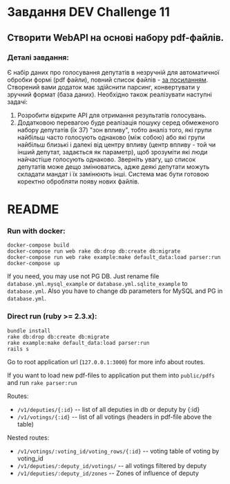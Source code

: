 # Завдання DEV Challenge 11
## Створити WebAPI на основі набору pdf-файлів.
### Деталі завдання:
Є набір даних про голосування депутатів в незручній для автоматичної обробки формі (pdf файли),
повний список файлів - [за посиланням](https://drive.google.com/file/d/0B5_FQ3NcRoptYS1jX1pXcG4wcUE/view?usp=sharing). Створений вами додаток має здійснити парсинг,
конвертувати у зручний формат (база даних).
Необхідно також реалізувати наступні задачі:
1. Розробити відкрите API для отримання результатів голосувань.
2. Додатковою перевагою буде реалізація пошуку серед обмеженого набору депутатів (їх 37)
"зон впливу", тобто аналіз того, які групи найбільш часто голосують однаково (між собою)
або які групи найбільш близькі і далекі від центру впливу (центр впливу - той чи інший
депутат, задається як параметр), щоб зрозуміти які люди найчастіше голосують однаково.
Зверніть увагу, що список депутатів може дещо змінюватись, адже деякі депутати можуть складати
мандат і їх замінюють інші.
Система має бути готовою коректно обробляти появу нових файлів.

# README

### Run with docker:
    

    docker-compose build
    docker-compose run web rake db:drop db:create db:migrate
    docker-compose run web rake example:make default_data:load parser:run
    docker-compose up


If you need, you may use not PG DB. Just rename file `database.yml.mysql_example`
or `database.yml.sqlite_example` to `database.yml`.
Also you have to change db parameters for MySQL and PG in `database.yml`.

### Direct run (ruby >= 2.3.x):
    

    bundle install
    rake db:drop db:create db:migrate
    rake example:make default_data:load parser:run
    rails s


Go to root application url (`127.0.0.1:3000`) for more info about routes.

If you want to load new pdf-files to application put them into `public/pdfs`
and run `rake parser:run`

Routes:
  - `/v1/deputies/{:id}` -- list of all deputies in db or deputy by {:id}
  - `/v1/votings/{:id}` -- list of all votings (headers in pdf-file above the table)

Nested routes:
  - `/v1/votings/:voting_id/voting_rows/{:id}` -- voting table of voting by voting_id
  - `/v1/deputies/:deputy_id/votings/` -- all votings filtered by deputy
  - `/v1/deputies/:deputy_id/zones` -- Zones of influence of deputy
